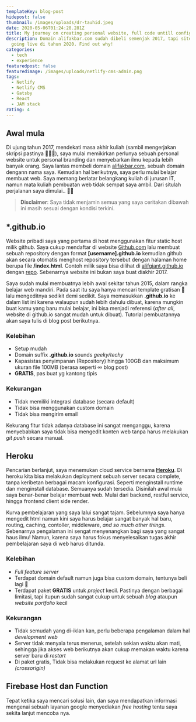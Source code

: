 ```yaml
---
templateKey: blog-post
hidepost: false
thumbnail: /images/uploads/dr-tauhid.jpeg
date: 2020-05-06T01:24:28.281Z
title: My journey on creating personal website, full code untill configuration magic
description: Domain alifakbar.com sudah dibeli semenjak 2017, tapi site ini baru
  going live di tahun 2020. Find out why!
categories:
  - tech
  - experience
featuredpost: false
featuredimage: /images/uploads/netlify-cms-admin.png
tags:
  - Netlify
  - Netlify CMS
  - Gatsby
  - React
  - JAM stack
rating: 4
---
```

## Awal mula

Di ujung tahun 2017, mendekati masa akhir kuliah (sambil mengerjakan skripsi pastinya 👨🏼‍🎓), saya mulai memikirkan perlunya sebuah personal website untuk personal branding dan menyebarkan ilmu kepada lebih banyak orang. Saya lantas membeli domain [alifakbar.com](https://alifakbar.com), sebuah domain dengann nama saya. Kemudian hal berikutnya, saya perlu mulai belajar membuat web. Saya memang berlatar belangkang kuliah di jurusan IT, namun mata kuliah pembuatan web tidak sempat saya ambil. Dari situlah perjalanan saya dimulai.. 🏃🏻

> **Disclaimer**: Saya tidak menjamin semua yang saya ceritakan dibawah ini masih sesuai dengan kondisi terkini.


## \*.github.io

Website pribadi saya yang pertama di host menggunakan fitur static host milik github. Saya cukup mendaftar di website [Github.com](https://github.com) lalu membuat sebuah repository dengan format **\[username].github.io** kemudian github akan secara otomatis menghost repository tersebut dengan halaman home berupa file **/index.html**. Contoh milik saya bisa dilihat di [alifgiant.github.io](https://alifgiant.github.io) dengan [repo](https://github.com/alifgiant/alifgiant.github.io). Sebenarnya website ini bukan saya buat diakhir 2017. 

Saya sudah mulai membuatnya lebih awal sekitar tahun 2015, dalam rangka belajar web mandiri. Pada saat itu saya hanya mencari template gratisan 🤫 lalu mengeditnya sedikit demi sedikit. Saya memasukkan **.github.io** ke dalam list ini karena walaupun sudah lebih dahulu dibuat, karena mungkin buat kamu yang baru mulai belajar, ini bisa menjadi referensi (*after all*, website di github.io sangat mudah untuk dibuat). Tutorial pembuatannya akan saya tulis di blog post berikutnya.

### Kelebihan
- Setup mudah
- Domain suffix **.github.io** sounds _geeky/techy_
- Kapasistas penyimpanan (Repository) hingga 100GB dan maksimum ukuran file 100MB (berasa seperti ∞ blog post)
- **GRATIS**, pas buat yg kantong tipis

### Kekurangan
- Tidak memiliki integrasi database (secara default)
- Tidak bisa menggunakan custom domain
- Tidak bisa mengirim email

Kekurang fitur tidak adanya database ini sangat menganggu, karena menyebabkan saya tidak bisa mengedit konten web tanpa harus melakukan _git push_ secara manual.

## Heroku
Pencarian berlanjut, saya menemukan cloud service bernama [**Heroku**](https://heroku.com). Di heroku kita bisa melakukan deployment sebuah server secara complete, tanpa keribetan berbagai macam konfigurasi. Seperti menginstall runtime dan menginstall database. Semuanya sudah tersedia. Disinilah awal mula saya benar-benar belajar membuat web. Mulai dari backend, restful service, hingga frontend client side render. 

Kurva pembelajaran yang saya lalui sangat tajam. Sebelumnya saya hanya mengedit html namun kini saya harus belajar sangat banyak hal baru, routing, caching, contoller, middleware, _and so much other things_. Sebenarnya pengalaman ini sengat menyenangkan bagi saya yang sangat haus ilmu! Namun, karena saya harus fokus menyelesaikan tugas akhir pembelajaran saya di web harus ditunda.

### Kelebihan
- _Full feature server_
- Terdapat domain default namun juga bisa custom domain, tentunya beli lagi 🤣
- Terdapat paket **GRATIS** untuk _project_ kecil. Pastinya dengan berbagai limitasi, tapi itupun sudah sangat cukup untuk sebuah _blog_ ataupun _website portfolio_ kecil

### Kekurangan
- Tidak semudah yang di-iklan kan, perlu beberapa pengalaman dalam hal _development web_
- Server tidak menyala terus menerus, setelah sekian waktu akan mati, sehingga jika akses web berikutnya akan cukup memakan waktu karena server baru di _restart_
- Di paket gratis, Tidak bisa melakukan request ke alamat url lain _(crossorigin)_

## Firebase Host dan Function
Tepat ketika saya mencari solusi lain, dan saya mendapatkan informasi mengenai sebuah layanan google menyediakan _free hosting_ tentu saya sekita lanjut mencoba nya.